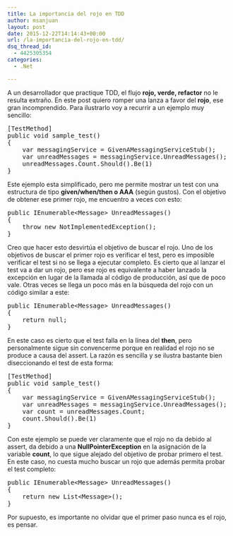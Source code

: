 ```yaml
---
title: La importancia del rojo en TDD
author: msanjuan
layout: post
date: 2015-12-22T14:14:43+00:00
url: /la-importancia-del-rojo-en-tdd/
dsq_thread_id:
  - 4425305354
categories:
  - .Net

---
```

A un desarrollador que practique TDD, el flujo **rojo, verde, refactor** no le resulta extraño. En este post quiero romper una lanza a favor del **rojo**, ese gran incomprendido. Para ilustrarlo voy a recurrir a un ejemplo muy sencillo:

<pre class="lang:c# decode:true">[TestMethod]
public void sample_test()
{
    var messagingService = GivenAMessagingServiceStub();
    var unreadMessages = messagingService.UnreadMessages();
    unreadMessages.Count.Should().Be(1)
}</pre>

Este ejemplo esta simplificado, pero me permite mostrar un test con una estructura de tipo **given/when/then o AAA** (según gustos). Con el objetivo de obtener ese primer rojo, me encuentro a veces con esto:

<pre class="lang:default decode:true">public IEnumerable&lt;Message&gt; UnreadMessages()
{
    throw new NotImplementedException();
}</pre>

Creo que hacer esto desvirtúa el objetivo de buscar el rojo. Uno de los objetivos de buscar el primer rojo es verificar el test, pero es imposible verificar el test si no se llega a ejecutar completo. Es cierto que al lanzar el test va a dar un rojo, pero ese rojo es equivalente a haber lanzado la excepción en lugar de la llamada al código de producción, así que de poco vale. Otras veces se llega un poco más en la búsqueda del rojo con un código similar a este:

<pre class="lang:default decode:true">public IEnumerable&lt;Message&gt; UnreadMessages()
{
    return null;
}</pre>

En este caso es cierto que el test falla en la línea del **then**, pero personalmente sigue sin convencerme porque en realidad el rojo no se produce a causa del assert. La razón es sencilla y se ilustra bastante bien diseccionando el test de esta forma:

<pre class="lang:default decode:true">[TestMethod]
public void sample_test()
{
    var messagingService = GivenAMessagingServiceStub();
    var unreadMessages = messagingService.UnreadMessages();
    var count = unreadMessages.Count;
    count.Should().Be(1)
}</pre>

Con este ejemplo se puede ver claramente que el rojo no da debido al assert, da debido a una **NullPointerException** en la asignación de la variable **count**, lo que sigue alejado del objetivo de probar primero el test. En este caso, no cuesta mucho buscar un rojo que además permita probar el test completo:

<pre class="lang:default decode:true ">public IEnumerable&lt;Message&gt; UnreadMessages()
{
    return new List&lt;Message&gt;();
}</pre>

Por supuesto, es importante no olvidar que el primer paso nunca es el rojo, es pensar.